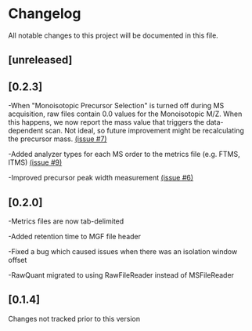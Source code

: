 # Changelog
All notable changes to this project will be documented in this file.

## [unreleased]

## [0.2.3]
-When "Monoisotopic Precursor Selection" is turned off during MS acquisition, raw files contain
0.0 values for the Monoisotopic M/Z. When this happens, we now report the mass value that triggers
the data-dependent scan. Not ideal, so future improvement might be recalculating the precursor mass.
[(issue #7)](https://github.com/kevinkovalchik/RawQuant/issues/7)

-Added analyzer types for each MS order to the metrics file (e.g. FTMS, ITMS)
[(issue #9)](https://github.com/kevinkovalchik/RawQuant/issues/9)

-Improved precursor peak width measurement
[(issue #6)](https://github.com/kevinkovalchik/RawQuant/issues/6)

## [0.2.0]
-Metrics files are now tab-delimited

-Added retention time to MGF file header

-Fixed a bug which caused issues when there was an isolation window offset

-RawQuant migrated to using RawFileReader instead of MSFileReader

## [0.1.4]
Changes not tracked prior to this version
